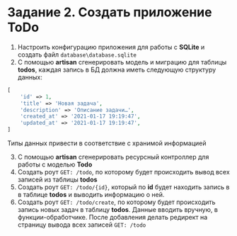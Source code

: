 # Задание 2. Создать приложение ToDo

1. Настроить конфигурацию приложения для работы с **SQLite**
   и создать файл `database\database.sqlite`
2. С помощью **artisan** сгенерировать модель и миграцию для таблицы **todos**, каждая запись
   в БД должна иметь следующую структуру данных:

```php
[
    'id' => 1,
    'title' => 'Новая задача',
    'description' => 'Описание задачи…',
    'created_at' => '2021-01-17 19:19:47',
    'updated_at' => '2021-01-17 19:19:47',
]
```

Типы данных привести в соответствие с хранимой информацией

3. С помощью **artisan** сгенерировать ресурсный контроллер для
   работы с моделью **Todo**
4. Создать роут `GET: /todo`, по которому будет происходить вывод
   всех записей из таблицы **todos**
5. Создать роут `GET: /todo/{id}`, который по **id** будет находить запись
   в в таблице **todos** и выводить информацию о ней.
6. Создать роут `GET: /todo/create`, по которому будет происходить
   запись новых задач в таблицу **todos**. Данные вводить вручную,
   в функции-обработчике. После добавления делать редирект на страницу
   вывода всех записей `GET: /todo`
